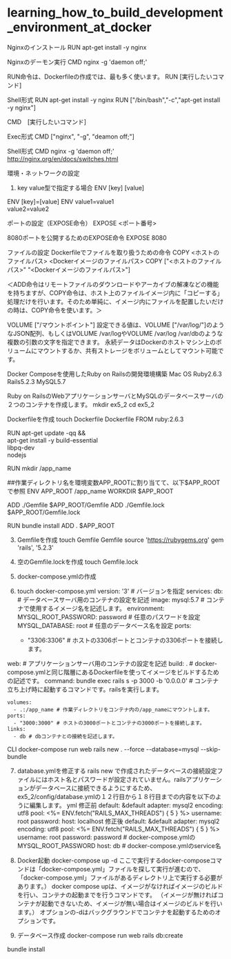 # learning_how_to_build_development_environment_at_docker

Nginxのインストール
RUN apt-get install -y nginx

Nginxのデーモン実行
CMD nginx -g 'daemon off;'

RUN命令は、Dockerfileの作成では、最も多く使います。
RUN [実行したいコマンド]

Shell形式
RUN apt-get install -y nginx
RUN ["/bin/bash","-c","apt-get install -y nginx"]

CMD　[実行したいコマンド]

Exec形式
CMD ["nginx", "-g", "deamon off;"]

Shell形式
CMD nginx -g 'daemon off;'
http://nginx.org/en/docs/switches.html


環境・ネットワークの設定
1. key value型で指定する場合
ENV [key] [value]

ENV [key]=[value]
ENV value1=value1 \
    value2=value2

ポートの設定（EXPOSE命令）
EXPOSE <ポート番号>

8080ポートを公開するためのEXPOSE命令
EXPOSE 8080

ファイルの設定
Dockerfileでファイルを取り扱うための命令
COPY <ホストのファイルパス> <Dockerイメージのファイルパス>
COPY ["<ホストのファイルパス>" "<Dockerイメージのファイルパス>"]

＜ADD命令はリモートファイルのダウンロードやアーカイブの解凍などの機能を持ちますが、COPY命令は、ホスト上のファイルイメージ内に「コピーする」処理だけを行います。そのため単純に、イメージ内にファイルを配置したいだけの時は、COPY命令を使います。＞

VOLUME ["/マウントポイント"]
設定できる値は、VOLUME ["/var/log/"]のようなJSON配列、もしくはVOLUME /var/logやVOLUME /var/log /var/dbのような複数の引数の文字を指定できます。
永続データはDockerのホストマシン上のボリュームにマウントするか、共有ストレージをボリュームとしてマウント可能です。

Docker Composeを使用したRuby on Railsの開発環境構築
Mac OS
Ruby2.6.3
Rails5.2.3
MySQL5.7

Ruby on RailsのWebアプリケーションサーバとMySQLのデータベースサーバの２つのコンテナを作成します。
mkdir ex5_2
cd ex5_2

Dockerfileを作成
touch Dockerfile
Dockerfile
FROM ruby:2.6.3

RUN apt-get update -qq && \
    apt-get install -y build-essential \
                       libpq-dev \
                       nodejs

RUN mkdir /app_name

##作業ディレクトリ名を環境変数APP_ROOTに割り当てて、以下$APP_ROOTで参照
ENV APP_ROOT /app_name
WORKDIR $APP_ROOT

ADD ./Gemfile $APP_ROOT/Gemfile
ADD ./Gemfile.lock $APP_ROOT/Gemfile.lock

RUN bundle install
ADD . $APP_ROOT

3. Gemfileを作成
touch Gemfile
Gemfile
source 'https://rubygems.org'
gem 'rails', '5.2.3'

4. 空のGemfile.lockを作成
 touch Gemfile.lock

5. docker-compose.ymlの作成
6. touch docker-compose.yml
version: '3' # バージョンを指定
services:
  db: # データベースサーバ用のコンテナの設定を記述
    image: mysql:5.7 # コンテナで使用するイメージ名を記述します。
    environment:
      MYSQL_ROOT_PASSWORD: password # 任意のパスワードを設定
      MYSQL_DATABASE: root # 任意のデータベース名を設定
    ports:
      - "3306:3306" # ホストの3306ポートとコンテナの3306ポートを接続します。

  web: # アプリケーションサーバ用のコンテナの設定を記述
    build: . # docker-compose.ymlと同じ階層にあるDockerfileを使ってイメージをビルドするための記述です。
    command: bundle exec rails s -p 3000 -b '0.0.0.0' # コンテナ立ち上げ時に起動するコマンドです。railsを実行します。

    volumes:
      - .:/app_name # 作業ディレクトリをコンテナ内の/app_nameにマウントします。
    ports:
      - "3000:3000" # ホストの3000ポートとコンテナの3000ポートを接続します。
    links:
      - db # dbコンテナとの接続を記述します。

CLI
docker-compose run web rails new . --force --database=mysql --skip-bundle

7. database.ymlを修正する
rails new で作成されたデータベースの接続設定ファイルにはホスト名とパスワードが設定されていません。railsアプリケーションがデータベースに接続できるようにするため、
ex5_2/config/database.ymlの１２行目から１８行目までの内容を以下のように編集します。
yml
修正前
default: &default
  adapter: mysql2
  encoding: utf8
  pool: <%= ENV.fetch("RAILS_MAX_THREADS") { 5 } %>
  username: root
  password:
  host: localhost
修正後
default: &default
  adapter: mysql2
  encoding: utf8
  pool: <%= ENV.fetch("RAILS_MAX_THREADS") { 5 } %>
  username: root
  password: password # docker-compose.ymlのMYSQL_ROOT_PASSWORD
  host: db # docker-compose.ymlのservice名
8. Docker起動
docker-compose up -d
ここで実行するdocker-composeコマンドは「docker-compose.yml」ファイルを探して実行が進むので、「docker-compose.yml」ファイルがあるディレクトリ上で実行する必要があります。）
docker compose upは、イメージがなければイメージのビルドを行い、コンテナの起動までを行うコマンドです。
（イメージが無ければコンテナが起動できないため、イメージが無い場合はイメージのビルドを行います。）
オプションの-dはバックグラウンドでコンテナを起動するためのオプションです。

9. データベース作成
docker-compose run web rails db:create

bundle install
